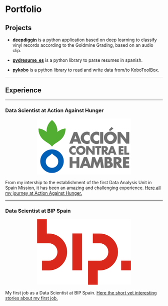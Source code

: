 # Portfolio

## Projects

- **[deepdiggin](/deepdiggin)** is a python application based on deep learning to classify vinyl records according to the Goldmine Grading, based on an audio clip.

- **[pydresume_es](/pydresume_es)** is a python library to parse resumes in spanish.

- **[pykobo](https://github.com/jvaleroliet/pykobo_legacy)** is a python library to read and write data from/to KoboToolBox.

---

## Experience
---

### Data Scientist at Action Against Hunger
<div style="text-align: center;">
<img src="images/logoach.png?raw=true" width="300"/>
</div>

From my intership to the establishment of the first Data Analysis Unit in Spain Mission, it has been an amazing and challenging experience.  [Here all my journey at Action Against Hunger.](/ach)

---

### Data Scientist at BIP Spain
<div style="text-align: center;">
<img src="images/bip.png?raw=true" width="300"/>
</div>

My first job as a Data Scientist at BIP Spain. [Here the short yet interesting stories about my first job.](/bip)


